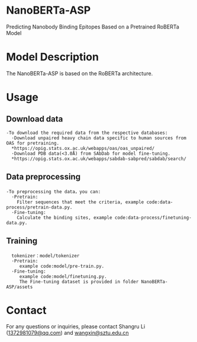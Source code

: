 # NanoBERTa-ASP
Predicting Nanobody Binding Epitopes Based on a Pretrained RoBERTa Model
# Model Description
The NanoBERTa-ASP is based on the RoBERTa architecture.
# Usage
  ## Download data
    -To download the required data from the respective databases:
      ·Download unpaired heavy chain data specific to human sources from OAS for pretraining.
      *https://opig.stats.ox.ac.uk/webapps/oas/oas_unpaired/
      ·Download PDB data(<3.0Å) from SAbDab for model fine-tuning.
      *https://opig.stats.ox.ac.uk/webapps/sabdab-sabpred/sabdab/search/
  ## Data preprocessing
    -To preprocessing the data，you can:
      ·Pretrain:
        Filter sequences that meet the criteria, example code:data-process/pretrain-data.py.
      ·Fine-tuning:
        Calculate the binding sites, example code:data-process/finetuning-data.py.
  ## Training
      tokenizer：model/tokenizer
      ·Pretrain:
         example code:model/pre-train.py.
      ·Fine-tuning:
         example code:model/finetuning.py.
         The Fine-tuning dataset is provided in folder NanoBERTa-ASP/assets
# Contact
For any questions or inquiries, please contact Shangru Li (1372981079@qq.com) and wangxin@sztu.edu.cn
